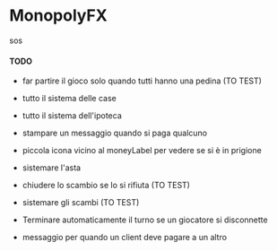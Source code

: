 # MonopolyFX

sos

#### TODO

- far partire il gioco solo quando tutti hanno una pedina (TO TEST)
- tutto il sistema delle case
- tutto il sistema dell'ipoteca
- stampare un messaggio quando si paga qualcuno
- piccola icona vicino al moneyLabel per vedere se si è in prigione
- sistemare l'asta
- chiudere lo scambio se lo si rifiuta (TO TEST)
- sistemare gli scambi (TO TEST)


- Terminare automaticamente il turno se un giocatore si disconnette
- messaggio per quando un client deve pagare a un altro